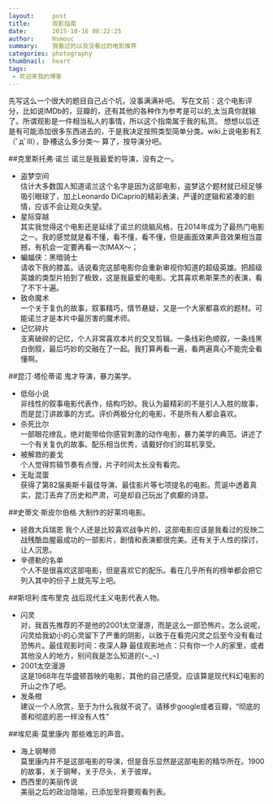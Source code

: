 ```yaml
---
layout:     post
title:      观影指南
date:       2015-10-16 08:22:25
author:     Hsmouc
summary:    我看过的以及没看过的电影推荐
categories: photography
thumbnail:  heart
tags:
 - 欢迎来我的博客
---
```

先写这么一个很大的题目自己占个坑，没事满满补吧。
写在文前：这个电影评分，比如说IMDb的，豆瓣的，还有其他的各种作为参考是可以的,太当真你就输了。所谓观影是一件相当私人的事情，所以这个指南属于我的私货。
想想以后还是有可能添加很多东西进去的，于是我决定按照类型简单分类。wiki上说电影有Σ（ﾟдﾟlll），卧槽这么多分类～ 算了，按导演分吧。

##克里斯托弗·诺兰
诺兰是我最爱的导演，没有之一。

- 盗梦空间  
估计大多数国人知道诺兰这个名字是因为这部电影，盗梦这个题材就已经足够吸引眼球了，加上Leonardo DiCaprio的精彩表演，严谨的逻辑和紧凑的剧情，应该不会让观众失望。 
- 星际穿越  
其实我觉得这个电影还是延续了诺兰的烧脑风格，在2014年成为了最热门电影之一。我的感觉就是看不懂，看不懂，看不懂，但是画面效果声音效果相当震撼，有机会一定要再看一次IMAX～； 
- 蝙蝠侠：黑暗骑士  
请收下我的膝盖。话说看完这部电影你会重新审视你知道的超级英雄。把超级英雄的类型片拍到了极致，这是我最爱的电影。尤其喜欢希斯莱杰的表演，看了不下十遍。
- 致命魔术  
一个关于复仇的故事，叙事精巧，情节悬疑，又是一个大家都喜欢的题材。可能诺兰才是本片中最厉害的魔术师。       
- 记忆碎片  
支离破碎的记忆，个人非常喜欢本片的交叉剪辑。一条线彩色顺叙，一条线黑白倒叙，最后巧妙的交融在了一起。我打算再看一遍，看两遍真心不能完全看懂啊。

##昆汀·塔伦蒂诺
鬼才导演，暴力美学。

- 低俗小说  
非线性的叙事电影代表作，结构巧妙。我认为最精彩的不是引人入胜的故事，而是昆汀讲故事的方式。评价两极分化的电影，不是所有人都会喜欢。
- 杀死比尔     
一部眼花缭乱，绝对能带给你感官刺激的动作电影，暴力美学的典范。讲述了一个有关复仇的故事。配乐相当优秀，请戴好你们的耳机享受。
- 被解救的姜戈  
个人觉得剪辑节奏有点慢，片子时间太长没有看完。
- 无耻混蛋   
  获得了第82届奥斯卡最佳导演、最佳影片等七项提名的电影。荒诞中透着真实，昆汀丢弃了历史和严肃，可是却自己玩出了疯癫的诗意。

##史蒂文·斯皮尔伯格
大制作的好莱坞电影。

- 拯救大兵瑞恩
我个人还是比较喜欢战争片的，这部电影应该是我看过的反映二战残酷血腥最成功的一部影片，剧情和表演都很完美。还有关于人性的探讨，让人沉思。
- 辛德勒的名单  
个人不是很喜欢这部电影，但是喜欢它的配乐。看在几乎所有的榜单都会把它列入其中的份子上就先写上吧。

##斯坦利·库布里克
战后现代主义电影代表人物。

- 闪灵    
对，我首先推荐的不是他的2001太空漫游，而是这么一部恐怖片。怎么说呢，闪灵给我幼小的心灵留下了严重的阴影，以致于在看完闪灵之后至今没有看过恐怖片。最佳观影时间：夜深人静 最佳观影地点：只有你一个人的家里，或者其他没人的地方，别问我是怎么知道的(¬_¬)
- 2001太空漫游   
这是1968年在华盛顿首映的电影，其他的自己感受。应该算是现代科幻电影的开山之作了吧。
- 发条橙  
建议一个人欣赏，至于为什么我就不说了。请移步google或者豆瓣，“彻底的善和彻底的恶一样没有人性”

##埃尼奥·莫里康内
那些难忘的声音。

- 海上钢琴师    
莫里康内并不是这部电影的导演，但是音乐显然是这部电影的精华所在。1900的故事，关于钢琴，关于尽头，关于彼岸。
- 西西里的美丽传说      
美丽之后的政治隐喻，已添加至将要观看列表。












